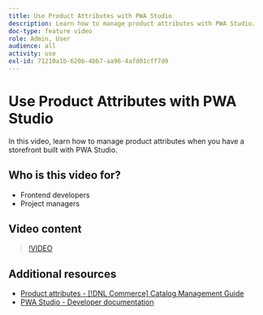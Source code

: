 ```yaml
---
title: Use Product Attributes with PWA Studio
description: Learn how to manage product attributes with PWA Studio.
doc-type: feature video
role: Admin, User
audience: all
activity: use
exl-id: 71210a1b-620b-4bb7-aa96-4afd01cff7d9
---
```

# Use Product Attributes with PWA Studio

In this video, learn how to manage product attributes when you have a storefront built with PWA Studio.

## Who is this video for?

- Frontend developers
- Project managers

## Video content

>[!VIDEO](https://video.tv.adobe.com/v/343788?quality=12&learn=on)

## Additional resources

- [Product attributes - [!DNL Commerce] Catalog Management Guide](https://experienceleague.adobe.com/docs/commerce-admin/catalog/product-attributes/product-attributes.html)
- [PWA Studio - Developer documentation](https://developer.adobe.com/commerce/pwa-studio/)
